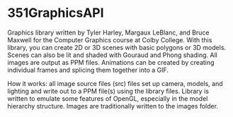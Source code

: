 # 351GraphicsAPI

Graphics library written by Tyler Harley, Margaux LeBlanc, and Bruce Maxwell for the Computer Graphics course at Colby College.
With this library, you can create 2D or 3D scenes with basic polygons or 3D models. Scenes can also be lit and shaded with
Gouraud and Phong shading. All images are output as PPM files. Animations can be created by creating individual frames and splicing them together into a GIF.

How it works: all image source files (src) files set up camera, models, and lighting and write out to a PPM file(s) using the library files. Library is written to emulate some features of OpenGL, especially in the model hierarchy structure. Images are
traditionally written to the images folder.
